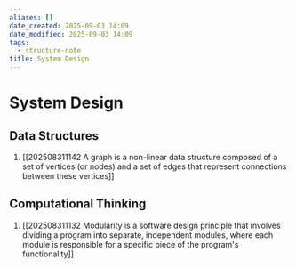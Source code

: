 ```yaml
---
aliases: []
date_created: 2025-09-03 14:09
date_modified: 2025-09-03 14:09
tags:
  - structure-note
title: System Design
---
```


# System Design

## Data Structures

1. [[202508311142 A graph is a non-linear data structure composed of a set of vertices (or nodes) and a set of edges that represent connections between these vertices]]

## Computational Thinking

1. [[202508311132 Modularity is a software design principle that involves dividing a program into separate, independent modules, where each module is responsible for a specific piece of the program's functionality]]
